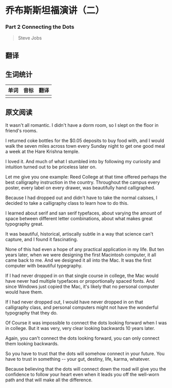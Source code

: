 # 乔布斯斯坦福演讲（二）
### Part 2 Connecting the Dots
>Steve Jobs

## 翻译

## 生词统计
| 单词 | 音标 | 翻译 |
|-|-|-|
|  |  |  |

## 原文阅读
It wasn't all romantic. I didn't have a dorm room, so I slept on the floor in friend's rooms.

I returned coke bottles for the $0.05 deposits to buy food with, and I would walk the seven miles across town every Sunday night to get one good meal a week at the Hare Krishna temple.

I loved it. And much of what I stumbled into by following my curiosity and intuition turned out to be priceless later on.

Let me give you one example: Reed College at that time offered perhaps the best calligraphy instruction in the country. Throughout the campus every poster, every label on every drawer, was beautifully hand calligraphed.

Because I had dropped out and didn't have to take the normal calsses, I decided to take a calligraphy class to learn how to do this.

I learned about serif and san serif typefaces, about varying the amount of space between different letter combinations, about what makes great typography great.

It was beautiful, historical, artiscally subtle in a way that science can't capture, and I found it fascinating.

None of this had even a hope of any practical application in my life. But ten years later, when we were designing the first Macintosh computer, it all came back to me. And we designed it all into the Mac. It was the first computer with beautiful typegraphy.

If I had never dropped in on that single course in college, the Mac would have never had multiple typefaces or proportionally spaced fonts. And since Windows just copied the Mac, it's likely that no personal computer would have them.

If I had never dropped out, I would have never dropped in on that calligraphy class, and personal computers might not have the wonderful typography that they do.

Of Course it was impossible to connect the dots looking forward when I was in college. But it was very, very clear looking backwards 10 years later.

Again, you can't connect the dots looking forward, you can only connect them looking backwards.

So you have to trust that the dots will somehow connect in your future. You have to trust in something -- your gut, destiny, life, karma, whatever.

Because believing that the dots will connect down the road will give you the confidence to follow your heart even when it leads you off the well-worn path and that will make all the difference.